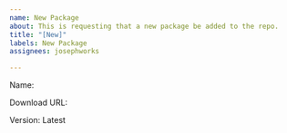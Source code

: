 ```yaml
---
name: New Package
about: This is requesting that a new package be added to the repo.
title: "[New]"
labels: New Package
assignees: josephworks

---
```


Name: 

Download URL:

Version: Latest

